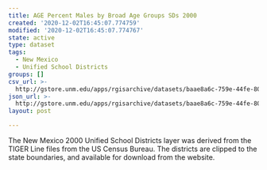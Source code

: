 ```yaml
---
title: AGE Percent Males by Broad Age Groups SDs 2000
created: '2020-12-02T16:45:07.774759'
modified: '2020-12-02T16:45:07.774767'
state: active
type: dataset
tags:
  - New Mexico
  - Unified School Districts
groups: []
csv_url: >-
  http://gstore.unm.edu/apps/rgisarchive/datasets/baae8a6c-759e-44fe-809f-17959e7bb9b2/ksd278data239878885_schd_view.derived.csv
json_url: >-
  http://gstore.unm.edu/apps/rgisarchive/datasets/baae8a6c-759e-44fe-809f-17959e7bb9b2/ksd278data239878885_schd_view.derived.json
layout: post

---
```

The New Mexico 2000 Unified School Districts layer was derived from  the TIGER Line files from the US Census Bureau. The districts are clipped to the state boundaries, and available for download from the website.
